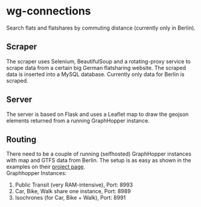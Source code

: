 # wg-connections
Search flats and flatshares by commuting distance (currently only in Berlin).

## Scraper  
The scraper uses Selenium, BeautifulSoup and a rotating-proxy service to scrape data from a certain big German flatsharing website. The scraped data is inserted into a MySQL database. Currently only data for Berlin is scraped.

## Server
The server is based on Flask and uses a Leaflet map to draw the geojson elements returned from a running GraphHopper instance. 

## Routing  
There need to be a couple of running (selfhosted) GraphHopper instances with map and GTFS data from Berlin. The setup is as easy as shown in the examples on their [project page](https://github.com/graphhopper/graphhopper).  
Graphhopper Instances:
1. Public Transit (very RAM-intensive), Port: 8993
2. Car, Bike, Walk share one instance, Port: 8989
3. Isochrones (for Car, Bike + Walk), Port: 8991



